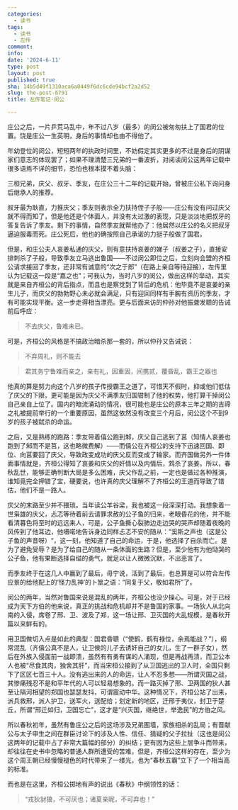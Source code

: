 ```yaml
---
categories:
  - 读书
tags:
  - 读书
  - 左传
comment: 
info: 
date: '2024-6-11'
type: post
layout: post
published: true
sha: 14b5d49f1310aca6a0449f6dc6cde94bcf2a2d52
slug: the-post-6791
title: 左传笔记·闵公

---
```

庄公之后，一片乒荒马乱中，年不过八岁（最多）的闵公被匆匆扶上了国君的位置。饶是庄公一生英明，身后的事情却也由不得他了。

年幼登位的闵公，短短两年的执政时间里，不妨假定其实更多的不过是身后的阴谋家们意志的体现罢了；如果不理清楚三兄弟的一番波折，对阅读闵公这两年记载中很多语焉不详的细节，恐怕也根本摸不着头脑：

三桓兄弟，庆父、叔牙、季友，在庄公三十二年的记载开始，曾被庄公私下询问身后继承人的推荐。

叔牙最为耿直，力推庆父；季友则表示全力扶持侄子子般——庄公有没有问过庆父就不得而知了，但是他还是个体面人，并没有太过激的表现，只是淡淡地把叔牙的答复告诉了季友。剩下的事情，自然季友就帮他办了：他居然以庄公的名义把叔牙逼迫服毒而死。庄公死后，他也的确按照自己承诺的力挺子般做了国君。

但是，和庄公夫人哀姜私通的庆父，则有意扶持哀姜的娣子（叔姜之子），直接安排刺杀了子般，导致季友立马逃出鲁国——不过闵公即位之后，立刻向会盟的齐桓公请求接回了季友，还非常有诚意的“次之于郎”（在路上亲自等待迎接），左传里认为记载这一段是“嘉之也”；可我认为，当时八岁的闵公，做出这样的举动，其实就是来自齐桓公的背后指点，而且也是察觉到了背后的危机：他毕竟不是哀姜的亲生儿子，而庆父的勃勃野心未必就会满足，只有迎回同样有手腕有资历的季友，才有可能实现平衡。这一步走得相当漂亮。更与后面来访的仲孙对他振聋发聩的告诫前后呼应：

> 不去庆父，鲁难未已。

可是，齐桓公的风格是不搞政治暗杀那一套的，所以仲孙又告诫说：

> 不弃周礼，则不能去

> 君其务宁鲁难而亲之，亲有礼，因重固，间携贰，覆昏乱，霸王之器也

他真的算是努力向这个八岁的孩子传授霸王之道了，可惜天不假时，抑或他们低估了庆父的下限，更可能是因为庆父不满季友归国钳制了他的权势，他打算干掉闵公自己亲自上位了。国内的暗流涌动的情况，很可能也是庄公的原本三年之期的吉禘之礼被提前举行的一个重要原因，虽然这依然没有改变三个月后，闵公这个不到9岁的孩子被弑杀的命运。

之后，又是熟练的跑路：季友带着僖公跑到邾，庆父自己逃到了莒（知情人哀姜也跑到了邾而不是莒，这也略微费解）——而僖公在齐桓公的支持下迅速回国、即位、向莒要回了庆父，导致政变成功的庆父反而变成了输家。而齐国做另外一件体面事情就是，齐桓公得知了哀姜和庆父的奸情以及内情后，鸩杀了哀姜。所以，春秋乱世，能够正确判断大局是多么困难，庆父作乱之前，一定也是做过各种推演，谁知竟完全押错了宝，硬要说，也许真的庆父理解不了齐桓公的王道而导致了错估，他们不是一路人。

庆父的末路至少并不猥琐。当年读公羊谷梁，我也被这一段深深打动。我想象着一世枭雄的庆父，忐忑等待着前去请罪求赦的公子鱼的归来，老眼昏花的他，并不能看清暮色将至时的远远来人，可是，公子鱼撕心裂肺边走边哭的哭声却随着夜晚的风传到了他耳边，他嗫喏地告诉身边同样忐忑不安的随从：”奚斯之声也（这是公子鱼的声音呀）“，这一刻，他知道了自己的命运，于是，他选择了自杀而亡。是为了避免受辱？是为了给自己的随从一条体面的生路？但是，至少他有为他恸哭的公子鱼，他有果断选择自缢的勇气，就足以让人微微沉默，不出恶言了。

而季友终于在这几人中赢到了最后，毋宁说，活到了最后，也总算是可以符合左传应景的给他配上的‘怪力乱神’的卜筮之语：“同复于父，敬如君所”了。

闵公的两年，当然对鲁国来说是混乱的两年，齐桓公也没少操心。可是，对于已经成为天下方伯的他来说，真正的挑战和危机却并不是鲁国的家事。一场狄人从北向南的入侵，席卷了邢、卫、波及了郑，这一场让邢、卫灭国的大乱规模，是春秋开篇以来鲜有的。

用卫国做切入点是如此的典型：国君昏聩（“使鹤，鹤有禄位，余焉能战？”），纲常混乱（齐僖公真不是人，让卫侯的儿子去诱奸自己的女儿，生了一群子女），然后在外族入侵面前一战即溃，虽然有有勇有谋的人涌现，但是再战再溃，而卫公本人也被“尽食其肉，独舍其肝”，而当宋桓公接到了从卫国逃出的卫人时，全国只剩下了区区七百三十人。没有逃出来的人的命运，让人不忍多想——所谓灭国之战，其惨痛残忍不是和平年代的人可以轻易想象的。而一路灭掉了邢、卫两国的狄人甚至让隔河相望的郑国也瑟瑟发抖，可谓震动中华。这种情况下，齐桓公站了出来，派兵救邢，派人护卫，送军火，送配给；划定新的地区，迁邢于夷仪，封卫于楚丘，所谓“邢迁如归，卫国忘亡”，这才是“兴灭国，继绝世，举逸民”的方伯之风。

所以春秋初年，虽然有鲁庄公之后的这场涉及兄弟囿墙，家族相杀的乱局；有晋献公与太子申生之间在群臣讨论下的涉及人性、信任、猜疑的父子拉扯（这也是闵公这两年的记载中占了非常大篇幅的部分）的纠结；更有因为这些上层争斗而带来，却往往在史书中忽略的普通人群所遭受的苦难，但是，齐桓公这样的存在，至少为这个周王朝已经慢慢褪色的时代带来了一缕光，也为“春秋五霸”立下了一个相当高的标准。

而也是在这里，齐桓公掷地有声的说出《春秋》中纲领性的话：

> “戎狄豺狼，不可厌也；诸夏亲昵，不可弃也！”
